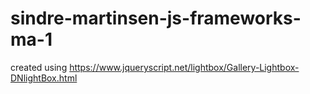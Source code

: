 # sindre-martinsen-js-frameworks-ma-1
created using https://www.jqueryscript.net/lightbox/Gallery-Lightbox-DNlightBox.html
